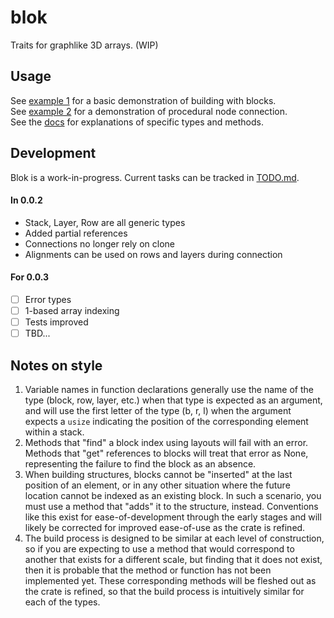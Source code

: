 
# blok
Traits for graphlike 3D arrays. (WIP)

## Usage
See [example 1](/example/1.rs) for a basic demonstration of building with blocks. <br>
See [example 2](/example/2.rs) for a demonstration of procedural node connection. <br>
See the [docs](https://docs.rs/blok/latest/blok/) 
for explanations of specific types and methods.

## Development
Blok is a work-in-progress. Current tasks can be tracked in [TODO.md](/TODO.md). <br>
#### In 0.0.2 
- Stack, Layer, Row are all generic types
- Added partial references
- Connections no longer rely on clone 
- Alignments can be used on rows and layers during connection 
#### For 0.0.3 
- [ ] Error types
- [ ] 1-based array indexing
- [ ] Tests improved
- [ ] TBD...

## Notes on style
1. Variable names in function declarations generally use the name of the type
(block, row, layer, etc.) when that type is expected as an argument, 
and will use the first letter of the type (b, r, l) 
when the argument expects a `usize` indicating the position 
of the corresponding element within a stack.
2. Methods that "find" a block index using layouts will fail with an error.
Methods that "get" references to blocks will treat that error as None,
representing the failure to find the block as an absence.
3. When building structures, blocks cannot be "inserted" at the last position of an element,
or in any other situation where the future location cannot be indexed as an existing block.
In such a scenario, you must use a method that "adds" it to the structure, instead.
Conventions like this exist for ease-of-development through the early stages
and will likely be corrected for improved ease-of-use as the crate is refined.
4. The build process is designed to be similar at each level of construction,
so if you are expecting to use a method that would correspond to another 
that exists for a different scale, but finding that it does not exist,
then it is probable that the method or function has not been implemented yet.
These corresponding methods will be fleshed out as the crate is refined, 
so that the build process is intuitively similar for each of the types.

